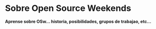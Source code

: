 # Sobre Open Source Weekends

**Aprense sobre OSw... historia, posibilidades, grupos de trabajao, etc...**
